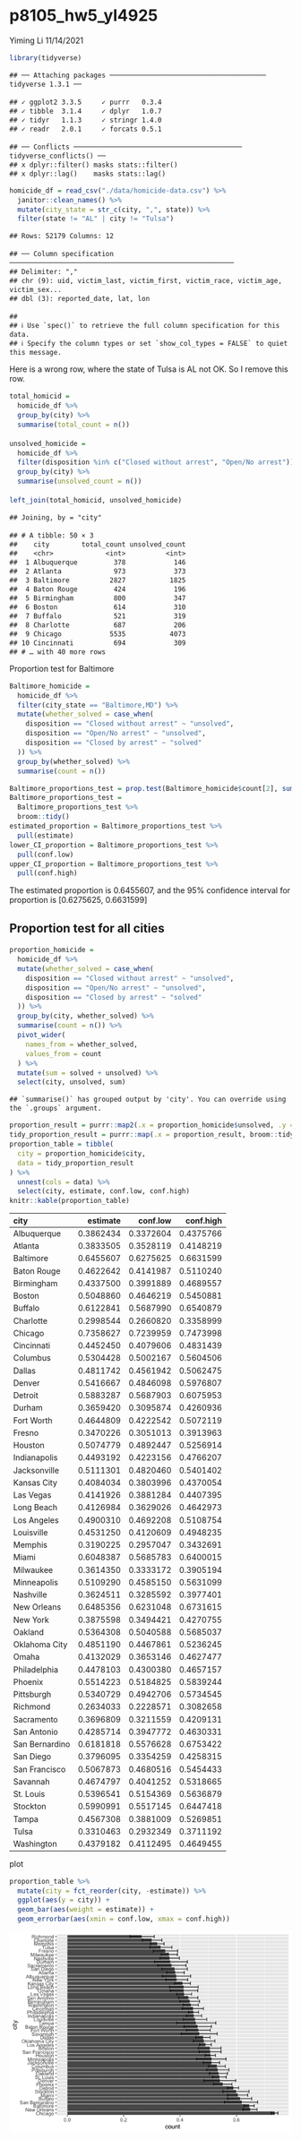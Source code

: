 p8105\_hw5\_yl4925
================
Yiming Li
11/14/2021

``` r
library(tidyverse)
```

    ## ── Attaching packages ─────────────────────────────────────── tidyverse 1.3.1 ──

    ## ✓ ggplot2 3.3.5     ✓ purrr   0.3.4
    ## ✓ tibble  3.1.4     ✓ dplyr   1.0.7
    ## ✓ tidyr   1.1.3     ✓ stringr 1.4.0
    ## ✓ readr   2.0.1     ✓ forcats 0.5.1

    ## ── Conflicts ────────────────────────────────────────── tidyverse_conflicts() ──
    ## x dplyr::filter() masks stats::filter()
    ## x dplyr::lag()    masks stats::lag()

``` r
homicide_df = read_csv("./data/homicide-data.csv") %>% 
  janitor::clean_names() %>% 
  mutate(city_state = str_c(city, ",", state)) %>% 
  filter(state != "AL" | city != "Tulsa")
```

    ## Rows: 52179 Columns: 12

    ## ── Column specification ────────────────────────────────────────────────────────
    ## Delimiter: ","
    ## chr (9): uid, victim_last, victim_first, victim_race, victim_age, victim_sex...
    ## dbl (3): reported_date, lat, lon

    ## 
    ## ℹ Use `spec()` to retrieve the full column specification for this data.
    ## ℹ Specify the column types or set `show_col_types = FALSE` to quiet this message.

Here is a wrong row, where the state of Tulsa is AL not OK. So I remove
this row.

``` r
total_homicid = 
  homicide_df %>% 
  group_by(city) %>% 
  summarise(total_count = n())

unsolved_homicide = 
  homicide_df %>% 
  filter(disposition %in% c("Closed without arrest", "Open/No arrest")) %>% 
  group_by(city) %>% 
  summarise(unsolved_count = n())

left_join(total_homicid, unsolved_homicide)
```

    ## Joining, by = "city"

    ## # A tibble: 50 × 3
    ##    city        total_count unsolved_count
    ##    <chr>             <int>          <int>
    ##  1 Albuquerque         378            146
    ##  2 Atlanta             973            373
    ##  3 Baltimore          2827           1825
    ##  4 Baton Rouge         424            196
    ##  5 Birmingham          800            347
    ##  6 Boston              614            310
    ##  7 Buffalo             521            319
    ##  8 Charlotte           687            206
    ##  9 Chicago            5535           4073
    ## 10 Cincinnati          694            309
    ## # … with 40 more rows

Proportion test for Baltimore

``` r
Baltimore_homicide = 
  homicide_df %>% 
  filter(city_state == "Baltimore,MD") %>% 
  mutate(whether_solved = case_when(
    disposition == "Closed without arrest" ~ "unsolved",
    disposition == "Open/No arrest" ~ "unsolved",
    disposition == "Closed by arrest" ~ "solved"
  )) %>% 
  group_by(whether_solved) %>% 
  summarise(count = n())
```

``` r
Baltimore_proportions_test = prop.test(Baltimore_homicide$count[2], sum(Baltimore_homicide$count))
Baltimore_proportions_test = 
  Baltimore_proportions_test %>% 
  broom::tidy()
estimated_proportion = Baltimore_proportions_test %>% 
  pull(estimate)
lower_CI_proportion = Baltimore_proportions_test %>% 
  pull(conf.low)
upper_CI_proportion = Baltimore_proportions_test %>% 
  pull(conf.high)
```

The estimated proportion is 0.6455607, and the 95% confidence interval
for proportion is \[0.6275625, 0.6631599\]

## Proportion test for all cities

``` r
proportion_homicide = 
  homicide_df %>% 
  mutate(whether_solved = case_when(
    disposition == "Closed without arrest" ~ "unsolved",
    disposition == "Open/No arrest" ~ "unsolved",
    disposition == "Closed by arrest" ~ "solved"
  )) %>% 
  group_by(city, whether_solved) %>% 
  summarise(count = n()) %>% 
  pivot_wider(
    names_from = whether_solved,
    values_from = count
  ) %>% 
  mutate(sum = solved + unsolved) %>% 
  select(city, unsolved, sum)
```

    ## `summarise()` has grouped output by 'city'. You can override using the `.groups` argument.

``` r
proportion_result = purrr::map2(.x = proportion_homicide$unsolved, .y = proportion_homicide$sum, prop.test)
tidy_proportion_result = purrr::map(.x = proportion_result, broom::tidy)
proportion_table = tibble(
  city = proportion_homicide$city, 
  data = tidy_proportion_result
) %>% 
  unnest(cols = data) %>% 
  select(city, estimate, conf.low, conf.high) 
knitr::kable(proportion_table)
```

| city           |  estimate |  conf.low | conf.high |
|:---------------|----------:|----------:|----------:|
| Albuquerque    | 0.3862434 | 0.3372604 | 0.4375766 |
| Atlanta        | 0.3833505 | 0.3528119 | 0.4148219 |
| Baltimore      | 0.6455607 | 0.6275625 | 0.6631599 |
| Baton Rouge    | 0.4622642 | 0.4141987 | 0.5110240 |
| Birmingham     | 0.4337500 | 0.3991889 | 0.4689557 |
| Boston         | 0.5048860 | 0.4646219 | 0.5450881 |
| Buffalo        | 0.6122841 | 0.5687990 | 0.6540879 |
| Charlotte      | 0.2998544 | 0.2660820 | 0.3358999 |
| Chicago        | 0.7358627 | 0.7239959 | 0.7473998 |
| Cincinnati     | 0.4452450 | 0.4079606 | 0.4831439 |
| Columbus       | 0.5304428 | 0.5002167 | 0.5604506 |
| Dallas         | 0.4811742 | 0.4561942 | 0.5062475 |
| Denver         | 0.5416667 | 0.4846098 | 0.5976807 |
| Detroit        | 0.5883287 | 0.5687903 | 0.6075953 |
| Durham         | 0.3659420 | 0.3095874 | 0.4260936 |
| Fort Worth     | 0.4644809 | 0.4222542 | 0.5072119 |
| Fresno         | 0.3470226 | 0.3051013 | 0.3913963 |
| Houston        | 0.5074779 | 0.4892447 | 0.5256914 |
| Indianapolis   | 0.4493192 | 0.4223156 | 0.4766207 |
| Jacksonville   | 0.5111301 | 0.4820460 | 0.5401402 |
| Kansas City    | 0.4084034 | 0.3803996 | 0.4370054 |
| Las Vegas      | 0.4141926 | 0.3881284 | 0.4407395 |
| Long Beach     | 0.4126984 | 0.3629026 | 0.4642973 |
| Los Angeles    | 0.4900310 | 0.4692208 | 0.5108754 |
| Louisville     | 0.4531250 | 0.4120609 | 0.4948235 |
| Memphis        | 0.3190225 | 0.2957047 | 0.3432691 |
| Miami          | 0.6048387 | 0.5685783 | 0.6400015 |
| Milwaukee      | 0.3614350 | 0.3333172 | 0.3905194 |
| Minneapolis    | 0.5109290 | 0.4585150 | 0.5631099 |
| Nashville      | 0.3624511 | 0.3285592 | 0.3977401 |
| New Orleans    | 0.6485356 | 0.6231048 | 0.6731615 |
| New York       | 0.3875598 | 0.3494421 | 0.4270755 |
| Oakland        | 0.5364308 | 0.5040588 | 0.5685037 |
| Oklahoma City  | 0.4851190 | 0.4467861 | 0.5236245 |
| Omaha          | 0.4132029 | 0.3653146 | 0.4627477 |
| Philadelphia   | 0.4478103 | 0.4300380 | 0.4657157 |
| Phoenix        | 0.5514223 | 0.5184825 | 0.5839244 |
| Pittsburgh     | 0.5340729 | 0.4942706 | 0.5734545 |
| Richmond       | 0.2634033 | 0.2228571 | 0.3082658 |
| Sacramento     | 0.3696809 | 0.3211559 | 0.4209131 |
| San Antonio    | 0.4285714 | 0.3947772 | 0.4630331 |
| San Bernardino | 0.6181818 | 0.5576628 | 0.6753422 |
| San Diego      | 0.3796095 | 0.3354259 | 0.4258315 |
| San Francisco  | 0.5067873 | 0.4680516 | 0.5454433 |
| Savannah       | 0.4674797 | 0.4041252 | 0.5318665 |
| St. Louis      | 0.5396541 | 0.5154369 | 0.5636879 |
| Stockton       | 0.5990991 | 0.5517145 | 0.6447418 |
| Tampa          | 0.4567308 | 0.3881009 | 0.5269851 |
| Tulsa          | 0.3310463 | 0.2932349 | 0.3711192 |
| Washington     | 0.4379182 | 0.4112495 | 0.4649455 |

plot

``` r
proportion_table %>% 
  mutate(city = fct_reorder(city, -estimate)) %>% 
  ggplot(aes(y = city)) +
  geom_bar(aes(weight = estimate)) + 
  geom_errorbar(aes(xmin = conf.low, xmax = conf.high)) 
```

![](p8105_hw5_yl4925_files/figure-gfm/unnamed-chunk-8-1.png)<!-- -->
